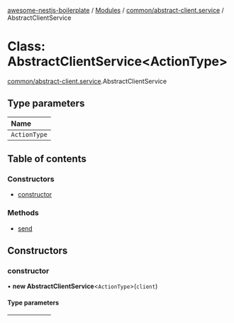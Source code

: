 [awesome-nestjs-boilerplate](../README.md) / [Modules](../modules.md) / [common/abstract-client.service](../modules/common_abstract_client_service.md) / AbstractClientService

# Class: AbstractClientService<ActionType\>

[common/abstract-client.service](../modules/common_abstract_client_service.md).AbstractClientService

## Type parameters

| Name |
| :------ |
| `ActionType` |

## Table of contents

### Constructors

- [constructor](common_abstract_client_service.AbstractClientService.md#constructor)

### Methods

- [send](common_abstract_client_service.AbstractClientService.md#send)

## Constructors

### constructor

• **new AbstractClientService**<`ActionType`\>(`client`)

#### Type parameters

| Name |
| :------ |
| `ActionType` |

#### Parameters

| Name | Type |
| :------ | :------ |
| `client` | `ClientProxy` |

#### Defined in

[common/abstract-client.service.ts:10](https://github.com/klub-deepak/awesome-nest-boilerplate/blob/260b9ca/src/common/abstract-client.service.ts#L10)

## Methods

### send

▸ **send**<`R`, `I`\>(`pattern`, `data`, `returnDataOptions`, `isType?`): `Promise`<[`PageDto`](common_dto_page_dto.PageDto.md)<`R`\>\>

#### Type parameters

| Name |
| :------ |
| `R` |
| `I` |

#### Parameters

| Name | Type |
| :------ | :------ |
| `pattern` | `ActionType` |
| `data` | `I` |
| `returnDataOptions` | `Object` |
| `returnDataOptions.class` | `Constructor`<`R`, `undefined`[]\> |
| `returnDataOptions.isPage` | ``true`` |
| `isType?` | ``false`` |

#### Returns

`Promise`<[`PageDto`](common_dto_page_dto.PageDto.md)<`R`\>\>

#### Defined in

[common/abstract-client.service.ts:12](https://github.com/klub-deepak/awesome-nest-boilerplate/blob/260b9ca/src/common/abstract-client.service.ts#L12)

▸ **send**<`R`, `I`\>(`pattern`, `data`, `returnDataOptions`): `Promise`<`R`\>

#### Type parameters

| Name |
| :------ |
| `R` |
| `I` |

#### Parameters

| Name | Type |
| :------ | :------ |
| `pattern` | `ActionType` |
| `data` | `I` |
| `returnDataOptions` | { `class`: `Constructor`<`R`, `undefined`[]\> ; `isPage?`: ``false``  } \| { `isPage?`: ``false`` ; `isType`: ``true``  } |

#### Returns

`Promise`<`R`\>

#### Defined in

[common/abstract-client.service.ts:19](https://github.com/klub-deepak/awesome-nest-boilerplate/blob/260b9ca/src/common/abstract-client.service.ts#L19)

▸ **send**<`R`, `I`\>(`pattern`, `data`): `Promise`<`void`\>

#### Type parameters

| Name |
| :------ |
| `R` |
| `I` |

#### Parameters

| Name | Type |
| :------ | :------ |
| `pattern` | `ActionType` |
| `data` | `I` |

#### Returns

`Promise`<`void`\>

#### Defined in

[common/abstract-client.service.ts:27](https://github.com/klub-deepak/awesome-nest-boilerplate/blob/260b9ca/src/common/abstract-client.service.ts#L27)
